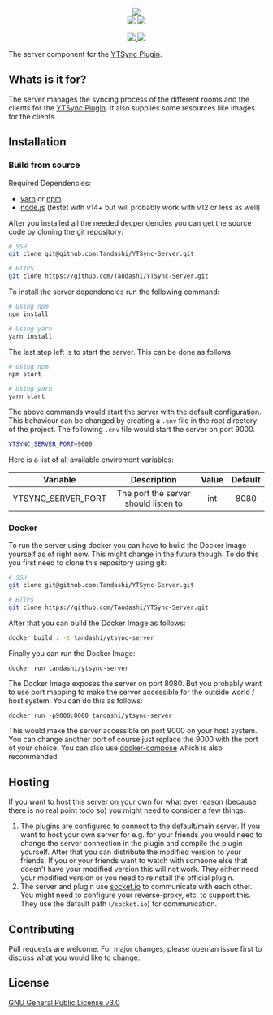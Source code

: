 <p align="center">
  <image src="https://github.com/Tandashi/YTSync-Plugin/blob/master/doc/title.png?raw=true">
  <br /> 
  <img src="https://github.com/Tandashi/YTSync-Plugin/workflows/YT%20Sync/badge.svg?branch=master">
  <img src="https://img.shields.io/github/v/release/Tandashi/YTSync-Plugin">
</p>
<p align="center">
  <a href="https://chrome.google.com/webstore/detail/ytsync/djjmipmoebdhkblgmllkehfghaekbimi">
    <img src="https://github.com/Tandashi/YTSync-Plugin/blob/master/doc/chrome.png?raw=true">
  </a>
  <a href="https://addons.mozilla.org/en-GB/firefox/addon/ytsync/">
     <img src="https://github.com/Tandashi/YTSync-Plugin/blob/master/doc/mozilla.png?raw=true">
  </a>
</p>

The server component for the [YTSync Plugin](https://github.com/Tandashi/YTSync-Plugin). 

## Whats is it for?

The server manages the syncing process of the different rooms and the clients for the [YTSync Plugin](https://github.com/Tandashi/YTSync-Plugin). It also supplies some resources like images for the clients.

## Installation

### Build from source

Required Dependencies:

- [yarn](https://yarnpkg.com) or [npm](https://www.npmjs.com)
- [node.js](https://nodejs.org/en/) (testet with v14+ but will probably work with v12 or less as well)

After you installed all the needed decpendencies you can get the source code by cloning the git repository:

```bash
# SSH
git clone git@github.com:Tandashi/YTSync-Server.git

# HTTPS
git clone https://github.com/Tandashi/YTSync-Server.git
```

To install the server dependencies run the following command:

```bash
# Using npm
npm install

# Using yarn
yarn install
```

The last step left is to start the server. This can be done as follows:

```bash
# Using npm
npm start

# Using yarn
yarn start
```

The above commands would start the server with the default configuration. This behaviour can be changed by creating a `.env` file in the root directory of the project. The following `.env` file would start the server on port 9000.

```bash
YTSYNC_SERVER_PORT=9000
```

Here is a list of all available enviroment variables:

|      Variable      |             Description              | Value | Default |
| :----------------: | :----------------------------------: | :---: | :-----: |
| YTSYNC_SERVER_PORT | The port the server should listen to |  int  |  8080   |

### Docker

To run the server using docker you can have to build the Docker Image yourself as of right now. This might change in the future though. To do this you first need to clone this repository using git:

```bash
# SSH
git clone git@github.com:Tandashi/YTSync-Server.git

# HTTPS
git clone https://github.com/Tandashi/YTSync-Server.git
```

After that you can build the Docker Image as follows:

```bash
docker build . -t tandashi/ytsync-server
```

Finally you can run the Docker Image:

```bash
docker run tandashi/ytsync-server
```

The Docker Image exposes the server on port 8080. But you probably want to use port mapping to make the server accessible for the outside world / host system. You can do this as follows:

```
docker run -p9000:8080 tandashi/ytsync-server
```

This would make the server accessible on port 9000 on your host system. You can change another port of course just replace the 9000 with the port of your choice. You can also use [docker-compose](https://docs.docker.com/compose/) which is also recommended.

## Hosting

If you want to host this server on your own for what ever reason (because there is no real point todo so) you might need to consider a few things:

1. The plugins are configured to connect to the default/main server. If you want to host your own server for e.g. for your friends you would need to change the server connection in the plugin and compile the plugin yourself. After that you can distribute the modified version to your friends. If you or your friends want to watch with someone else that doesn't have your modified version this will not work. They either need your modified version or you need to reinstall the official plugin.
2. The server and plugin use [socket.io](https://socket.io) to communicate with each other. You might need to configure your reverse-proxy, etc. to support this. They use the default path (`/socket.io`) for communication.

## Contributing

Pull requests are welcome. For major changes, please open an issue first to discuss what you would like to change.

## License
[GNU General Public License v3.0](https://choosealicense.com/licenses/gpl-3.0/)
